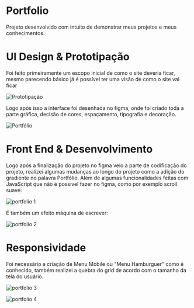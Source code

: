 # Portfolio
Projeto desenvolvido com intuito de demonstrar meus projetos e meus conhecimentos.

# UI Design & Prototipação 

Foi feito primeiramente um escopo inicial de como o site deveria ficar, mesmo parecendo básico já é possível ter uma visão de como o site vai ficar

![Prototipação](https://user-images.githubusercontent.com/97991094/174919019-92794f96-4dea-42d1-be82-1830e1d7f01f.png)

Logo após isso a interface foi desenhada no figma, onde foi criado toda a parte gráfica, decisão de cores, espaçamento, tipografia e decoração.

![Portfólio](https://user-images.githubusercontent.com/97991094/174918275-ded29bcc-4659-4279-809b-f19311d312d4.jpg)

# Front End & Desenvolvimento
Logo após a finalização do projeto no figma veio a parte de codificação do projeto, realizei algumas mudanças ao longo do projeto como a adição do gradiente 
no palavra Portfólio. Além de algumas funcionalidades feitas com JavaScript que não é possível fazer no figma, como por exemplo scroll suave:

![portfolio 1](https://user-images.githubusercontent.com/97991094/174918816-55add34c-adfe-495f-8edc-c57209384af2.gif)

E também um efeito máquina de escrever:

![portfolio 2](https://user-images.githubusercontent.com/97991094/174919657-2f2ae439-368a-4692-9c28-6caad3915def.gif)

# Responsividade
Foi necessário a criação de Menu Mobile ou "Menu Hamburguer" como é conhecido, também realizei a quebra do grid de acordo com o tamanho da tela do usuário.

![portfolio 3](https://user-images.githubusercontent.com/97991094/174920349-d485d406-488d-436c-8584-5bd900f68056.gif)

![portfolio 4](https://user-images.githubusercontent.com/97991094/174920555-93ef863c-87dc-492d-9e34-e26000f42d5b.gif)
